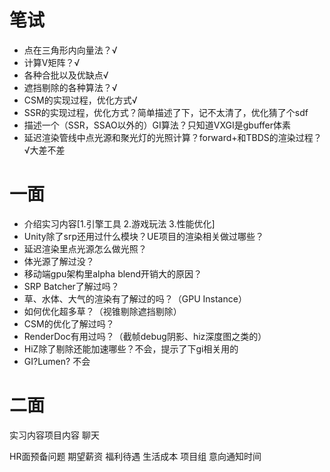 # 笔试
- 点在三角形内向量法？√
- 计算V矩阵？√
- 各种合批以及优缺点√
- 遮挡剔除的各种算法？√
- CSM的实现过程，优化方式√
- SSR的实现过程，优化方式？简单描述了下，记不太清了，优化猜了个sdf
- 描述一个（SSR，SSAO以外的）GI算法？只知道VXGI是gbuffer体素
- 延迟渲染管线中点光源和聚光灯的光照计算？forward+和TBDS的渲染过程？√大差不差

# 一面
- 介绍实习内容[1.引擎工具 2.游戏玩法 3.性能优化]
- Unity除了srp还用过什么模块？UE项目的渲染相关做过哪些？
- 延迟渲染里点光源怎么做光照？
- 体光源了解过没？
- 移动端gpu架构里alpha blend开销大的原因？
- SRP Batcher了解过吗？
- 草、水体、大气的渲染有了解过的吗？（GPU Instance）
- 如何优化超多草？（视锥剔除遮挡剔除）
- CSM的优化了解过吗？
- RenderDoc有用过吗？（截帧debug阴影、hiz深度图之类的）
- HiZ除了剔除还能加速哪些？不会，提示了下gi相关用的
- GI?Lumen? 不会
# 二面
实习内容项目内容
聊天

HR面预备问题
期望薪资
福利待遇
生活成本
项目组
意向通知时间


